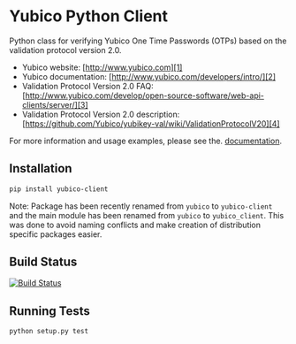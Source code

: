 # Yubico Python Client

Python class for verifying Yubico One Time Passwords (OTPs) based on the
validation protocol version 2.0.

* Yubico website: [http://www.yubico.com][1]
* Yubico documentation: [http://www.yubico.com/developers/intro/][2]
* Validation Protocol Version 2.0 FAQ: [http://www.yubico.com/develop/open-source-software/web-api-clients/server/][3]
* Validation Protocol Version 2.0 description: [https://github.com/Yubico/yubikey-val/wiki/ValidationProtocolV20][4]

For more information and usage examples, please see the.
[documentation](https://yubico-client.readthedocs.org/en/latest/).

## Installation

```bash
pip install yubico-client
```

Note: Package has been recently renamed from `yubico` to `yubico-client` and
the main module has been renamed from `yubico` to `yubico_client`. This
was done to avoid naming conflicts and make creation of distribution specific
packages easier.

## Build Status

[![Build Status](https://secure.travis-ci.org/Kami/python-yubico-client.png)](http://travis-ci.org/Kami/python-yubico-client)

## Running Tests

```bash
python setup.py test
```
